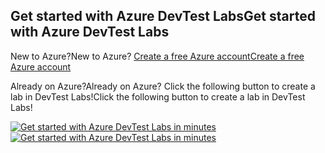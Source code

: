 ## <a name="get-started-with-azure-devtest-labs"></a><span data-ttu-id="40bf4-101">Get started with Azure DevTest Labs</span><span class="sxs-lookup"><span data-stu-id="40bf4-101">Get started with Azure DevTest Labs</span></span>
<span data-ttu-id="40bf4-102">New to Azure?</span><span class="sxs-lookup"><span data-stu-id="40bf4-102">New to Azure?</span></span> [<span data-ttu-id="40bf4-103">Create a free Azure account</span><span class="sxs-lookup"><span data-stu-id="40bf4-103">Create a free Azure account</span></span>](https://azure.microsoft.com/free)

<span data-ttu-id="40bf4-104">Already on Azure?</span><span class="sxs-lookup"><span data-stu-id="40bf4-104">Already on Azure?</span></span> <span data-ttu-id="40bf4-105">Click the following button to create a lab in DevTest Labs!</span><span class="sxs-lookup"><span data-stu-id="40bf4-105">Click the following button to create a lab in DevTest Labs!</span></span>

<span data-ttu-id="40bf4-106">[![Get started with Azure DevTest Labs in minutes](https://docstestmedia1.blob.core.windows.net/azure-media/includes/media/devtest-lab-try-it-out/get-started.png)](http://go.microsoft.com/fwlink/?LinkID=627034&clcid=0x409)</span><span class="sxs-lookup"><span data-stu-id="40bf4-106">[![Get started with Azure DevTest Labs in minutes](https://docstestmedia1.blob.core.windows.net/azure-media/includes/media/devtest-lab-try-it-out/get-started.png)](http://go.microsoft.com/fwlink/?LinkID=627034&clcid=0x409)</span></span>


